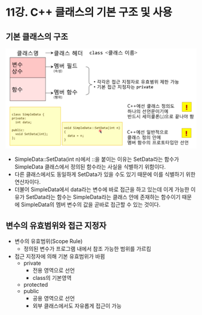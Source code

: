 # 11강. C++ 클래스의 기본 구조 및 사용

## 기본 클래스의 구조

![Untitled](/resources/%EC%82%AC%EB%9E%8C%EB%A7%8C%EC%9D%B4/ch.11/1.png)

- SimpleData::SetData(int n)에서 ::을 붙이는 이유는 SetData라는 함수가 SimpleData 클래스에서 정의된 함수라는 사실을 식별하기 위함이다.
- 다른 클래스에서도 동일하게 SetData가 있을 수도 있기 때문에 이를 식별하기 위한 연산자이다.
- 더불어 SimpleData에서 data라는 변수에 바로 접근을 하고 있는데 이게 가능한 이유가 SetData라는 함수는 SimpleData라는 클래스 안에 존재하는 함수이기 때문에 SimpleData의 멤버 변수의 값을 곧바로 접근할 수 있는 것이다.

## 변수의 유효범위와 접근 지정자

- 변수의 유효범위(Scope Rule)
    - 정의된 변수가 프로그램 내에서 참조 가능한 범위를 가르킴
- 접근 지정자에 의해 기본 유효범위가 바뀜
    - private
        - 전용 영역으로 선언
        - class의 기본영역
    - protected
    - public
        - 공용 영역으로 선언
        - 외부 클래스에서도 자유롭게 접근이 가능